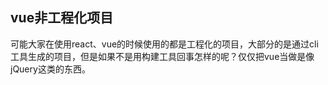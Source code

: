 ## vue非工程化项目

可能大家在使用react、vue的时候使用的都是工程化的项目，大部分的是通过cli工具生成的项目，但是如果不是用构建工具回事怎样的呢？仅仅把vue当做是像jQuery这类的东西。